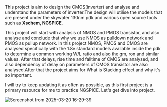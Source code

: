 This project is aim to design the CMOS(inverter) and analyse and understand the parameters of inverter.The design will utilise the models that are present under the skywater 130nm pdk and various open source tools such as **Xschem, NGSPICE**. 

This project will start with analysis of NMOS and PMOS transistor, and also analyse and conclude that why we use NMOS as pulldown network and PMOS as pullup network. In this project NMOS, PMOS and CMOS are analysed specifically with the 1.8v standard models available inside the pdk to determine a common working W/L ratio and also the gm, ron and similar values. After that delays, rise time and falltime of CMOS are analysed, and also dependency of delay on parameters of CMOS transistor are also analysed.After that the project aims for What is Stacking effect and why it's so important.

I will try to keep updating it as often as possible, as this first project is a primary resource for me to practice NGSPICE.
Let's get dive into project.

![Screenshot from 2025-03-20 16-29-39](https://github.com/user-attachments/assets/9ac0b2b0-8dbb-4add-9d68-ad8bd175ce39)

